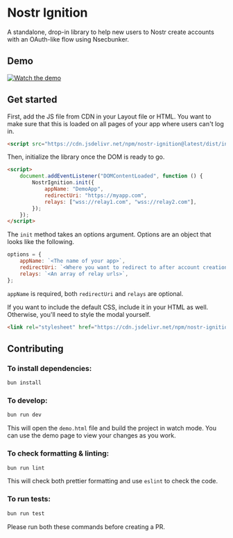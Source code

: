 # Nostr Ignition

A standalone, drop-in library to help new users to Nostr create accounts with an OAuth-like flow using Nsecbunker.

## Demo

[![Watch the demo](https://i.nostr.build/OGO0.png)](https://v.nostr.build/8AQg.mp4)

## Get started

First, add the JS file from CDN in your Layout file or HTML. You want to make sure that this is loaded on all pages of your app where users can't log in.

```html
<script src="https://cdn.jsdelivr.net/npm/nostr-ignition@latest/dist/index.js"></script>
```

Then, initialize the library once the DOM is ready to go.

```html
<script>
    document.addEventListener("DOMContentLoaded", function () {
        NostrIgnition.init({
            appName: "DemoApp",
            redirectUri: "https://myapp.com",
            relays: ["wss://relay1.com", "wss://relay2.com"],
        });
    });
</script>
```

The `init` method takes an options argument. Options are an object that looks like the following.

```js
options = {
    appName: `<The name of your app>`,
    redirectUri: `<Where you want to redirect to after account creation>`,
    relays: `<An array of relay urls>`,
};
```

`appName` is required, both `redirectUri` and `relays` are optional.

If you want to include the default CSS, include it in your HTML as well. Otherwise, you'll need to style the modal yourself.

```html
<link rel="stylesheet" href="https://cdn.jsdelivr.net/npm/nostr-ignition@latest/dist/index.css" />
```

## Contributing

### To install dependencies:

```bash
bun install
```

### To develop:

```bash
bun run dev
```

This will open the `demo.html` file and build the project in watch mode. You can use the demo page to view your changes as you work.

### To check formatting & linting:

```bash
bun run lint
```

This will check both prettier formatting and use `eslint` to check the code.

### To run tests:

```bash
bun run test
```

Please run both these commands before creating a PR.
